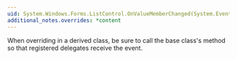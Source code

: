 ```yaml
---
uid: System.Windows.Forms.ListControl.OnValueMemberChanged(System.EventArgs)
additional_notes.overrides: *content
---
```


<p>When overriding <xref href="System.Windows.Forms.ListControl.OnValueMemberChanged(System.EventArgs)"></xref> in a derived class, be sure to call the base class's <xref href="System.Windows.Forms.ListControl.OnValueMemberChanged(System.EventArgs)"></xref> method so that registered delegates receive the event.</p>


